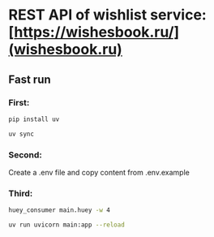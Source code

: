 # REST API of wishlist service: [https://wishesbook.ru/](wishesbook.ru)

## Fast run
### First:
```bash  
pip install uv
``` 
```bash
uv sync
```
### Second:
Create a .env file and copy content from .env.example
### Third:
```bash
huey_consumer main.huey -w 4 
```
```bash
uv run uvicorn main:app --reload
```
